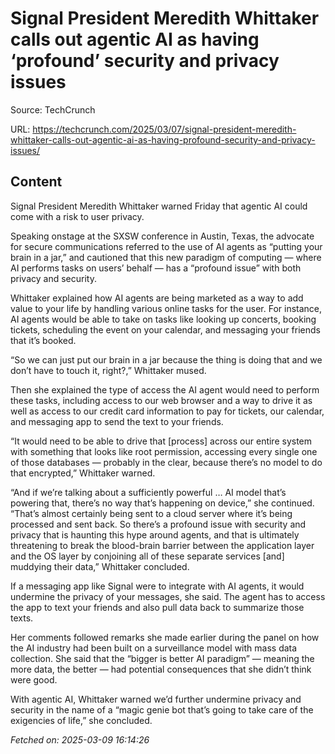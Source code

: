 # Signal President Meredith Whittaker calls out agentic AI as having ‘profound’ security and privacy issues

Source: TechCrunch

URL: https://techcrunch.com/2025/03/07/signal-president-meredith-whittaker-calls-out-agentic-ai-as-having-profound-security-and-privacy-issues/

## Content

Signal President Meredith Whittaker warned Friday that agentic AI could come with a risk to user privacy.

Speaking onstage at the SXSW conference in Austin, Texas, the advocate for secure communications referred to the use of AI agents as “putting your brain in a jar,” and cautioned that this new paradigm of computing — where AI performs tasks on users’ behalf — has a “profound issue” with both privacy and security.

Whittaker explained how AI agents are being marketed as a way to add value to your life by handling various online tasks for the user. For instance, AI agents would be able to take on tasks like looking up concerts, booking tickets, scheduling the event on your calendar, and messaging your friends that it’s booked.

“So we can just put our brain in a jar because the thing is doing that and we don’t have to touch it, right?,” Whittaker mused.

Then she explained the type of access the AI agent would need to perform these tasks, including access to our web browser and a way to drive it as well as access to our credit card information to pay for tickets, our calendar, and messaging app to send the text to your friends.

“It would need to be able to drive that [process] across our entire system with something that looks like root permission, accessing every single one of those databases — probably in the clear, because there’s no model to do that encrypted,” Whittaker warned.

“And if we’re talking about a sufficiently powerful … AI model that’s powering that, there’s no way that’s happening on device,” she continued. “That’s almost certainly being sent to a cloud server where it’s being processed and sent back. So there’s a profound issue with security and privacy that is haunting this hype around agents, and that is ultimately threatening to break the blood-brain barrier between the application layer and the OS layer by conjoining all of these separate services [and] muddying their data,” Whittaker concluded.

If a messaging app like Signal were to integrate with AI agents, it would undermine the privacy of your messages, she said. The agent has to access the app to text your friends and also pull data back to summarize those texts.

Her comments followed remarks she made earlier during the panel on how the AI industry had been built on a surveillance model with mass data collection. She said that the “bigger is better AI paradigm” — meaning the more data, the better — had potential consequences that she didn’t think were good.

With agentic AI, Whittaker warned we’d further undermine privacy and security in the name of a “magic genie bot that’s going to take care of the exigencies of life,” she concluded.



_Fetched on: 2025-03-09 16:14:26_